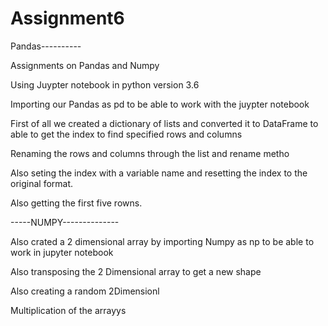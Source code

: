 # Assignment6
Pandas----------

Assignments on Pandas and Numpy

Using Juypter notebook in python version 3.6

Importing our Pandas as pd  to be able to work with the juypter notebook

First of all we created a dictionary of lists and converted it to DataFrame to able to get the index to find specified rows and columns

Renaming the rows and columns through the list and rename metho

Also seting  the index with a variable name and resetting the index to the original format.

Also getting the first five rowns.

-----NUMPY--------------

Also crated a 2 dimensional array by importing Numpy  as np to be able to work in jupyter notebook

Also transposing the 2 Dimensional array to get a new shape

Also creating a random 2Dimensionl

Multiplication of the arrayys 

